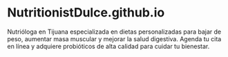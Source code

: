 # NutritionistDulce.github.io
Nutrióloga en Tijuana especializada en dietas personalizadas para bajar de peso, aumentar masa muscular y mejorar la salud digestiva. Agenda tu cita en línea y adquiere probióticos de alta calidad para cuidar tu bienestar.
